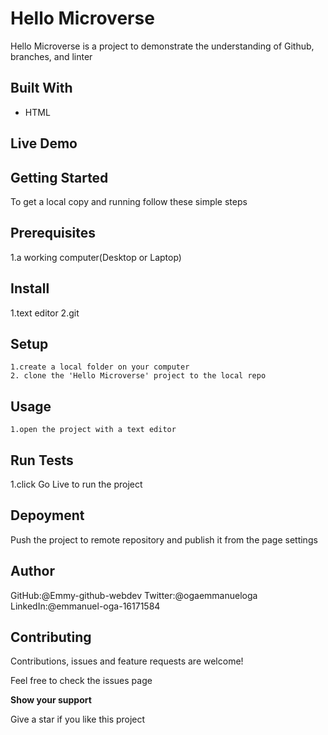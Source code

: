 # Hello Microverse

Hello Microverse is a project to demonstrate the understanding of Github, branches, and linter 


## Built With

* HTML

## Live Demo

## Getting Started

To get a local copy and running follow these simple steps

## Prerequisites
  1.a working computer(Desktop or Laptop)
## Install
   1.text editor
   2.git
## Setup
    1.create a local folder on your computer
    2. clone the 'Hello Microverse' project to the local repo
## Usage
    1.open the project with a text editor

## Run Tests
 1.click Go Live to run the project

 ## Depoyment
   Push the project to remote repository and publish it from the page settings

## Author

  GitHub:@Emmy-github-webdev
  Twitter:@ogaemmanueloga
  LinkedIn:@emmanuel-oga-16171584

## Contributing

Contributions, issues and feature requests are welcome!

Feel free to check the issues page

**Show your support**

Give a star if you like this project




    
